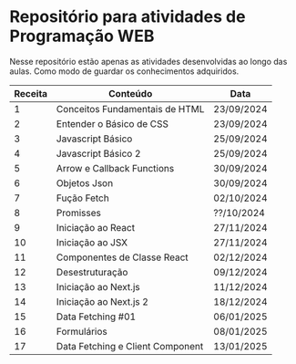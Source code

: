 # Repositório para atividades de Programação WEB

Nesse repositório estão apenas as atividades desenvolvidas ao longo das aulas. Como modo de guardar os conhecimentos adquiridos.

| Receita | Conteúdo                         | Data       |
| ------- | -------------------------------- | ---------- |
| 1       | Conceitos Fundamentais de HTML   | 23/09/2024 |
| 2       | Entender o Básico de CSS         | 23/09/2024 |
| 3       | Javascript Básico                | 25/09/2024 |
| 4       | Javascript Básico 2              | 25/09/2024 |
| 5       | Arrow e Callback Functions       | 30/09/2024 |
| 6       | Objetos Json                     | 30/09/2024 |
| 7       | Fução Fetch                      | 02/10/2024 |
| 8       | Promisses                        | ??/10/2024 |
| 9       | Iniciação ao React               | 27/11/2024 |
| 10      | Iniciação ao JSX                 | 27/11/2024 |
| 11      | Componentes de Classe React      | 02/12/2024 |
| 12      | Desestruturação                  | 09/12/2024 |
| 13      | Iniciação ao Next.js             | 11/12/2024 |
| 14      | Iniciação ao Next.js 2           | 18/12/2024 |
| 15      | Data Fetching #01                | 06/01/2025 |
| 16      | Formulários                      | 08/01/2025 |
| 17      | Data Fetching e Client Component | 13/01/2025 |
